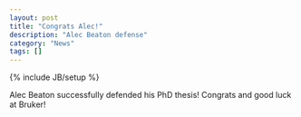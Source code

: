 ```yaml
---
layout: post
title: "Congrats Alec!"
description: "Alec Beaton defense"
category: "News"
tags: []
---
```

{% include JB/setup %}

Alec Beaton successfully defended his PhD thesis!  Congrats and good luck at Bruker!
